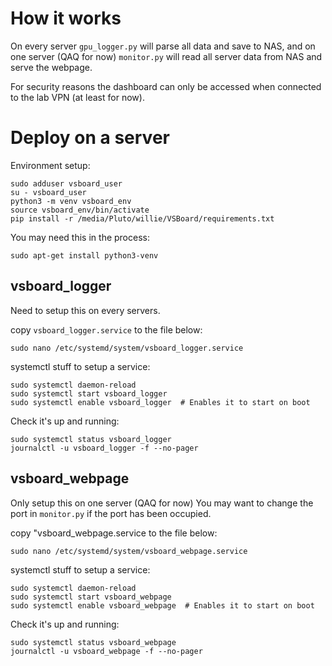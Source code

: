 # How it works
On every server `gpu_logger.py` will parse all data and save to NAS, and on one server (QAQ for now) `monitor.py` will read all server data from NAS and serve the webpage.

For security reasons the dashboard can only be accessed when connected to the lab VPN (at least for now).

# Deploy on a server

Environment setup:
```
sudo adduser vsboard_user
su - vsboard_user
python3 -m venv vsboard_env
source vsboard_env/bin/activate
pip install -r /media/Pluto/willie/VSBoard/requirements.txt
```

You may need this in the process:
```
sudo apt-get install python3-venv
```

## vsboard_logger
Need to setup this on every servers.

copy `vsboard_logger.service` to the file below: 
```
sudo nano /etc/systemd/system/vsboard_logger.service
```

systemctl stuff to setup a service:
```
sudo systemctl daemon-reload
sudo systemctl start vsboard_logger
sudo systemctl enable vsboard_logger  # Enables it to start on boot
```

Check it's up and running:
```
sudo systemctl status vsboard_logger
journalctl -u vsboard_logger -f --no-pager
```

## vsboard_webpage

Only setup this on one server (QAQ for now)
You may want to change the port in `monitor.py` if the port has been occupied.

copy "vsboard_webpage.service to the file below: 
```
sudo nano /etc/systemd/system/vsboard_webpage.service
```

systemctl stuff to setup a service:
```
sudo systemctl daemon-reload
sudo systemctl start vsboard_webpage
sudo systemctl enable vsboard_webpage  # Enables it to start on boot
```

Check it's up and running:
```
sudo systemctl status vsboard_webpage
journalctl -u vsboard_webpage -f --no-pager
```
